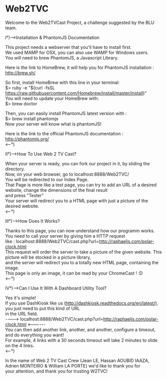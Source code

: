Web2TVC
=======

Welcome to the Web2TVCast Project, a challenge suggested by the BLU team.

I°)-->Installation & PhantomJS Documentation

This project needs a webserver that you'll have to install first.<br>
We used MAMP for OSX, you can also use WAMP for Windows users.<br>
You will need to brew PhantomJS, a Javascript Library.<br>

Here is the link to HomeBrew, it will help you for PhantomJS installation : http://brew.sh/<br>

So first, install HomeBrew with this line in your terminal:<br>
$> ruby -e "$(curl -fsSL https://raw.githubusercontent.com/Homebrew/install/master/install)"<br>
You will need to update your HomeBrew with:<br>
$> brew doctor<br>

Then, you can easily install PhantomJS latest version with :<br>
$> brew install phantomjs<br>
Now your server will know what is phantomJS!<br>

Here is the link to the official PhantomJS documentation : http://phantomjs.org/<br>
<--°)


II°)-->How To Use Web 2 TV Cast?

When your server is ready, you can fork our project in it, by sliding the directory.<br>
Now, on your web browser, go to localhost:8888/Web2TVC/<br>
You will be redirected to our Index Page.<br>
That Page is more like a test page, you can try to add an URL of a desired website, change the dimensions of the final result<br>
and press "Tester"<br>
Your server will redirect you to a HTML page with just a picture of the desired website.<br>
<--°)


III°)-->How Does It Works?

Thanks to this page, you can now understand how our programm works. You need to call your server by giving him a HTTP request<br>
like : localhost:8888/Web2TVC/cast.php?url=http://raphaeljs.com/polar-clock.html<br>
This request will order the server to take a picture of the given website. This picture will be stocked in a picture library,<br>
and the server will redirect you to a totally new HTML page, containing the image.<br>
This page is only an image, it can be read by your ChromeCast ! :D<br>
<--°)


IV°)-->Can I Use It With A Dashboard Utility Tool?

Yes it's simple!<br>
If you use DashKiosk like us (http://dashkiosk.readthedocs.org/en/latest/), you just need to put this kind of URL <br>
in the URL field.<br>
----> localhost:8888/Web2TVC/cast.php?url=http://raphaeljs.com/polar-clock.html <------<br>
You can then add another link, another, and another, configure a timeout, and do everything you want!<br>
For example, 4 links with a 30 seconds timeout will take 2 minutes to slide on the 4 links.<br>
<--°)

In the name of Web 2 TV Cast Crew (Jean LE, Hassan AOUBID IAAZA, Adrien MONTEIRO & William LA PORTE) we'd like to thank you for<br>
your attention, and thank you for trusting W2TVC!<br>


